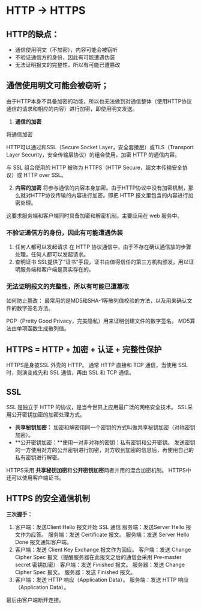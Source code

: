 # HTTP -> HTTPS 
## HTTP的缺点：
- 通信使用明文（不加密），内容可能会被窃听
- 不验证通信方的身份，因此有可能遭遇伪装
- 无法证明报文的完整性，所以有可能已遭篡改

##  通信使用明文可能会被窃听；
由于HTTP本身不具备加密的功能，所以也无法做到对通信整体（使用HTTP协议通信的请求和相应的内容）进行加密，即使用明文发送。

1. **通信的加密**

将通信加密

HTTP可以通过和SSL（Secure Socket Layer，安全套接层）或TLS（Transport Layer Security，安全传输层协议）的组合使用，加密 HTTP 的通信内容。

与 SSL 组合使用的 HTTP 被称为 HTTPS（HTTP Secure，超文本传输安全协议）或 HTTP over SSL。

2. **内容的加密**
将参与通信的内容本身加密。由于HTTP协议中没有加密机制，那么就对HTTP协议传输的内容进行加密。即把 HTTP 报文里包含的内容进行加密处理。

这要求服务端和客户端同时具备加密和解密机制。主要应用在 web 服务中。

### 不验证通信方的身份，因此有可能遭遇伪装
1. 任何人都可以发起请求
在 HTTP 协议通信中，由于不存在确认通信放的步骤处理，任何人都可以发起请求。
2. 查明证书
SSL提供了”证书“手段，证书由值得信任的第三方机构颁发，用以证明服务端和客户端是真实存在的。

### 无法证明报文的完整性，所以有可能已遭篡改
如何防止篡改：
最常用的是MD5和SHA-1等散列值校验的方法，以及用来确认文件的数字签名方法。

PGP（Pretty Good Privacy，完美隐私）用来证明创建文件的数字签名。
MD5算法由单项函数生成散列值。

## HTTPS = HTTP + 加密 + 认证 + 完整性保护
HTTPS是身披SSL 外壳的 HTTP。
通常 HTTP 直接和 TCP 通信，当使用 SSL 时，则演变成先和 SSL 通信，再由 SSL 和 TCP 通信。

## SSL

SSL 是独立于 HTTP 的协议，是当今世界上应用最广泛的网络安全技术。
SSL采用公开密钥加密的加密处理方式。

- **共享秘钥加密：** 加密和解密用同一个密钥的方式叫做共享秘钥加密（对称密钥加密）。
- **公开密钥加密：**使用一对非对称的密钥：私有密钥和公开密钥。
发送密钥的一方使用对方的公开密钥进行加密，对方收到加密的信息后，再使用自己的私有密钥进行解密。

HTTPS采用 **共享秘钥加密**和**公开密钥加密**两者并用的混合加密机制。
HTTPS中还可以使用客户端证书。

## HTTPS 的安全通信机制

**三次握手：**
1. 客户端：发送Client Hello 报文开始 SSL 通信
服务端：发送Server Hello 报文作为应答。
服务端：发送 Certificate 报文。
服务端：发送 Server Hello Done 报文通知客户端。
2. 客户端：发送 Client Key Exchange 报文作为回应。
客户端：发送 Change Cipher Spec 报文（提醒服务器在此报文之后的通信会采用 Pre-master secret 密钥加密）
客户端：发送 Finished 报文。
服务器：发送 Change Cipher Spec 报文。
服务器：发送 Finished 报文。
3. 客户端：发送 HTTP 响应（Application Data）。
服务端：发送 HTTP 响应（Application Data）。

最后由客户端断开连接。

